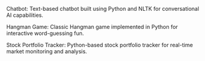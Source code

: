 Chatbot:
Text-based chatbot built using Python and NLTK for conversational AI capabilities.

Hangman Game:
Classic Hangman game implemented in Python for interactive word-guessing fun.

Stock Portfolio Tracker:
Python-based stock portfolio tracker for real-time market monitoring and analysis.

